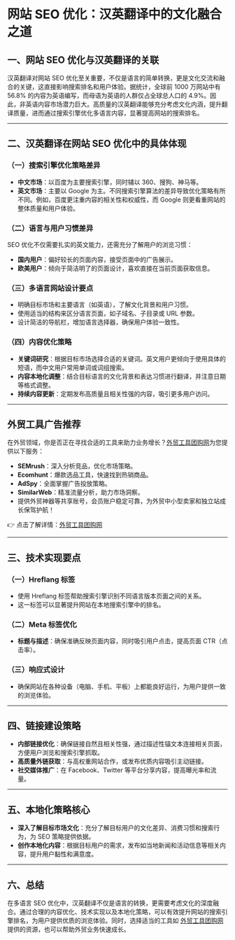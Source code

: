 # 网站 SEO 优化：汉英翻译中的文化融合之道

## 一、网站 SEO 优化与汉英翻译的关联

汉英翻译对网站 SEO 优化至关重要，不仅是语言的简单转换，更是文化交流和融合的关键，这直接影响搜索排名和用户体验。据统计，全球前 1000 万网站中有 56.8% 的内容为英语编写，而母语为英语的人群仅占全球总人口的 4.9%。因此，非英语内容市场潜力巨大。高质量的汉英翻译能够充分考虑文化内涵，提升翻译质量，进而通过搜索引擎优化多语言内容，显著提高网站的搜索排名。

---

## 二、汉英翻译在网站 SEO 优化中的具体体现

### （一）搜索引擎优化策略差异
- **中文市场**：以百度为主要搜索引擎，同时辅以 360、搜狗、神马等。
- **英文市场**：主要以 Google 为主。不同搜索引擎算法的差异导致优化策略有所不同。例如，百度更注重内容的相关性和权威性，而 Google 则更看重网站的整体质量和用户体验。

### （二）语言与用户习惯差异
SEO 优化不仅需要扎实的英文能力，还需充分了解用户的浏览习惯：
- **国内用户**：偏好较长的页面内容，接受页面中的广告展示。
- **欧美用户**：倾向于简洁明了的页面设计，喜欢直接在当前页面获取信息。

### （三）多语言网站设计要点
- 明确目标市场和主要语言（如英语），了解文化背景和用户习惯。
- 使用适当的结构来区分语言页面，如子域名、子目录或 URL 参数。
- 设计简洁的导航栏，增加语言选择器，确保用户体验一致性。

### （四）内容优化策略
- **关键词研究**：根据目标市场选择合适的关键词。英文用户更倾向于使用具体的短语，而中文用户常用单词或词组搜索。
- **内容本地化调整**：结合目标语言的文化背景和表达习惯进行翻译，并注意日期等格式调整。
- **持续内容更新**：定期发布高质量且相关性强的内容，吸引更多用户访问。

---

## 外贸工具广告推荐

在外贸领域，你是否正在寻找合适的工具来助力业务增长？[外贸工具团购网](https://bit.ly/waimao518)为您提供以下服务：
- **SEMrush**：深入分析竞品，优化市场策略。
- **Ecomhunt**：爆款选品工具，快速找到热销商品。
- **AdSpy**：全面掌握广告投放策略。
- **SimilarWeb**：精准流量分析，助力市场洞察。
- 提供外贸神器等共享账号，会员账户稳定可靠，为外贸中小型卖家和独立站成长保驾护航！

👉 点击了解详情：[外贸工具团购网](https://bit.ly/waimao518)

---

## 三、技术实现要点

### （一）Hreflang 标签
- 使用 Hreflang 标签帮助搜索引擎识别不同语言版本页面之间的关系。
- 这一标签可以显著提升网站在本地搜索引擎中的排名。

### （二）Meta 标签优化
- **标题与描述**：确保准确反映页面内容，同时吸引用户点击，提高页面 CTR（点击率）。

### （三）响应式设计
- 确保网站在各种设备（电脑、手机、平板）上都能良好运行，为用户提供一致的浏览体验。

---

## 四、链接建设策略

- **内部链接优化**：确保链接自然且相关性强，通过描述性锚文本连接相关页面，方便用户浏览和搜索引擎抓取。
- **高质量外链获取**：与高权重网站合作，或发布优质内容吸引主动链接。
- **社交媒体推广**：在 Facebook、Twitter 等平台分享内容，提高曝光率和流量。

---

## 五、本地化策略核心

- **深入了解目标市场文化**：充分了解目标用户的文化差异、消费习惯和搜索行为，为 SEO 策略提供依据。
- **创作本地化内容**：根据目标用户的需求，发布如当地新闻和活动信息等相关内容，提升用户黏性和满意度。

---

## 六、总结

在多语言 SEO 优化中，汉英翻译不仅是语言的转换，更需要考虑文化的深度融合。通过合理的内容优化、技术实现以及本地化策略，可以有效提升网站的搜索引擎排名，为用户提供优质的浏览体验。同时，选择适当的工具如 [外贸工具团购网](https://bit.ly/waimao518) 提供的资源，也可以帮助外贸业务快速成长。
